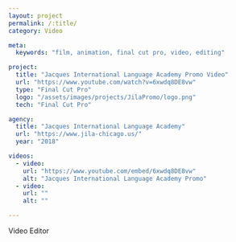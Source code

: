 ```yaml
---
layout: project
permalink: /:title/
category: Video

meta:
  keywords: "film, animation, final cut pro, video, editing"

project:
  title: "Jacques International Language Academy Promo Video"
  url: "https://www.youtube.com/watch?v=6xwdq8DE8vw"
  type: "Final Cut Pro"
  logo: "/assets/images/projects/JilaPromo/logo.png"
  tech: "Final Cut Pro"

agency:
  title: "Jacques International Language Academy"
  url: "https://www.jila-chicago.us/"
  year: "2018"

videos:
  - video:
    url: "https://www.youtube.com/embed/6xwdq8DE8vw"
    alt: "Jacques International Language Academy Promo"
  - video:
    url: ""
    alt: ""

---
```

<p>Video Editor</p>
 